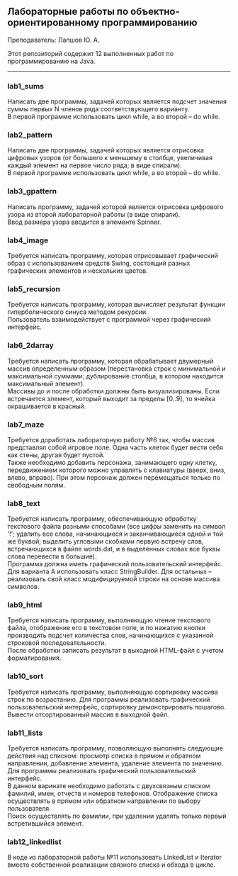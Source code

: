 ## Лабораторные работы по объектно-ориентированному программированию

Преподаватель: Лапшов Ю. А.

Этот репозиторий содержит 12 выполненных работ по программированию на Java.

------------

### lab1_sums
Написать две программы, задачей которых является подсчет значения суммы первых N членов ряда соответствующего варианту.<br>
В первой программе использовать цикл while, а во второй – do while.

### lab2_pattern
Написать две программы, задачей которых является отрисовка цифровых узоров (от большего к меньшему в столбце, увеличивая каждый элемент на первое число ряда; в виде спирали).<br>
В первой программе использовать цикл while, а во второй – do while.

### lab3_gpattern
Написать программу, задачей которой является отрисовка цифрового узора из второй лабораторной работы (в виде спирали).<br>
Ввод размера узора вводится в элементе Spinner.

### lab4_image
Требуется написать программу, которая отрисовывает графический образ с использованием средств Swing, состоящий разных графических элементов и нескольких цветов.

### lab5_recursion
Требуется написать программу, которая вычисляет результат функции гиперболического синуса методом рекурсии.<br>
Пользователь взаимодействует с программой через графический интерфейс.

### lab6_2darray
Требуется написать программу, которая обрабатывает двумерный массив определенным образом (перестановка строк с минимальной и максимальной суммами; дублирование столбца, в котором находится максимальный элемент).<br>
Массивы до и после обработки должны быть визуализированы. Если встречается элемент, который выходит за пределы [0..9], то ячейка окрашивается в красный.

### lab7_maze
Требуется доработать лабораторную работу №6 так, чтобы массив представлял собой игровое поле. Одна часть клеток будет вести себя как стены, другая будет пустой.<br>
Также необходимо добавить персонажа, занимающего одну клетку, передвижением которого можно управлять с клавиатуры (вверх, вниз, влево, вправо). При этом персонаж должен перемещаться только по свободным полям.

### lab8_text
Требуется написать программу, обеспечивающую обработку текстового файла разными способами (все цифры заменить на символ '!'; удалить все слова, начинающиеся и заканчивающиеся одной и той же буквой; выделить угловыми скобками первую встречу слов, встречающихся в файле words.dat, и в выделенных словах все буквы слова перевести в большие).<br>
Программа должна иметь графический пользовательский интерфейс.<br>
Для варианта A использовать класс StringBuilder. Для остальных – реализовать свой класс модифицируемой строки на основе массива символов.

### lab9_html
Требуется написать программу, выполняющую чтение текстового файла, отображение его в текстовом поле, и по нажатию кнопки производить подсчет количества слов, начинающихся с указанной строковой последовательности.<br>
После обработки записать результат в выходной HTML-файл с учетом форматирования.

### lab10_sort
Требуется написать программу, выполняющую сортировку массива строк по возрастанию. Для программы реализовать графический пользовательский интерфейс, сортировку демонстрировать пошагово.<br>
Вывести отсортированный массив в выходной файл.

### lab11_lists
Требуется написать программу, позволяющую выполнять следующие действия над списком: просмотр списка в прямом и обратном направлении, добавление элемента, удаление элемента по значению.<br>
Для программы реализовать графический пользовательский интерфейс.<br>
В данном варинате необходимо работать с двухсвязным списком фамилий, имен, отчеств и номеров телефонов. Отображение списка осуществлять в прямом или обратном направлении по выбору пользователя.<br>
Поиск осуществлять по фамилии, при удалении удалять только первый встретившийся элемент.

### lab12_linkedlist
В коде из лабораторной работы №11 использовать LinkedList и Iterator вместо собственной реализации связного списка и обхода в цикле.

